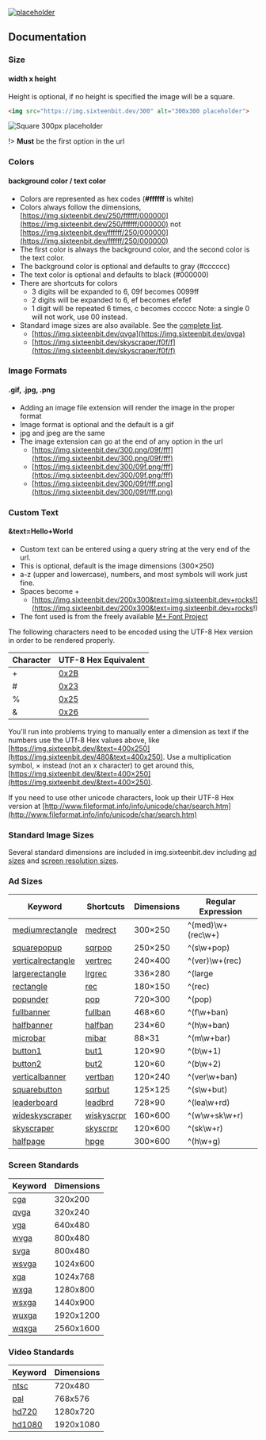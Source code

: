 [![placeholder](https://img.sixteenbit.dev/880x660/42b983/fff)](https://img.sixteenbit.dev/880x660/42b983/fff)

## Documentation

### Size

#### width x height

Height is optional, if no height is specified the image will be a square.

```html
<img src="https://img.sixteenbit.dev/300" alt="300x300 placeholder">
```

![Square 300px placeholder](https://img.sixteenbit.dev/300)

!> **Must** be the first option in the url

### Colors

#### background color / text color

*   Colors are represented as hex codes (**#ffffff** is white)
*   Colors always follow the dimensions, [https://img.sixteenbit.dev/250/ffffff/000000](https://img.sixteenbit.dev/250/ffffff/000000) not [https://img.sixteenbit.dev/ffffff/250/000000](https://img.sixteenbit.dev/ffffff/250/000000)
*   The first color is always the background color, and the second color is the text color.
*   The background color is optional and defaults to gray (#cccccc)
*   The text color is optional and defaults to black (#000000)
*   There are shortcuts for colors
	*   3 digits will be expanded to 6, 09f becomes 0099ff
	*   2 digits will be expanded to 6, ef becomes efefef
	*   1 digit will be repeated 6 times, c becomes cccccc Note: a single 0 will not work, use 00 instead.
*   Standard image sizes are also available. See the [complete list](?id=standard-image-sizes).
	*   [https://img.sixteenbit.dev/qvga](https://img.sixteenbit.dev/qvga)
	*   [https://img.sixteenbit.dev/skyscraper/f0f/f](https://img.sixteenbit.dev/skyscraper/f0f/f)

### Image Formats

#### .gif, .jpg, .png

*   Adding an image file extension will render the image in the proper format
*   Image format is optional and the default is a gif
*   jpg and jpeg are the same
*   The image extension can go at the end of any option in the url
	*   [https://img.sixteenbit.dev/300.png/09f/fff](https://img.sixteenbit.dev/300.png/09f/fff)
	*   [https://img.sixteenbit.dev/300/09f.png/fff](https://img.sixteenbit.dev/300/09f.png/fff)
	*   [https://img.sixteenbit.dev/300/09f/fff.png](https://img.sixteenbit.dev/300/09f/fff.png)

### Custom Text

#### &text=Hello+World

*   Custom text can be entered using a query string at the very end of the url.
*   This is optional, default is the image dimensions (<span class="example">300×250</span>)
*   a-z (upper and lowercase), numbers, and most symbols will work just fine.
*   Spaces become +
	*   [https://img.sixteenbit.dev/200x300&text=img.sixteenbit.dev+rocks!](https://img.sixteenbit.dev/200x300&text=img.sixteenbit.dev+rocks!)
*   The font used is from the freely available [M+ Font Project](http://mplus-fonts.sourceforge.jp)

The following characters need to be encoded using the UTF-8 Hex version in order to be rendered properly.

<table>
	<thead>
		<tr>
			<th>Character</th>
			<th>UTF-8 Hex Equivalent</th>
		</tr>
	</thead>
	<tbody>
		<tr>
			<td>+</td>
			<td><a href="480&text=Plus+Sign=0x2B">0x2B</a></td>
		</tr>
		<tr>
			<td>#</td>
			<td><a href="480&text=Number+sign+(Octothorp)=0x23">0x23</a></td>
		</tr>
		<tr>
			<td>%</td>
			<td><a href="480&text=Percent+symbol=0x25">0x25</a></td>
		</tr>
		<tr>
			<td>&amp;</td>
			<td><a href="480&text=Ampersand=0x26">0x26</a></td>
		</tr>
	</tbody>
</table>

You'll run into problems trying to manually enter a dimension as text if the numbers use the UTf-8 Hex values above, like [https://img.sixteenbit.dev/&text=400x250](https://img.sixteenbit.dev/480&text=400x250). Use a multiplication symbol, × instead (not an x character) to get around this, [https://img.sixteenbit.dev/&text=400×250](https://img.sixteenbit.dev/&text=400×250).

If you need to use other unicode characters, look up their UTF-8 Hex version at [http://www.fileformat.info/info/unicode/char/search.htm](http://www.fileformat.info/info/unicode/char/search.htm)

### Standard Image Sizes

Several standard dimensions are included in img.sixteenbit.dev including [ad sizes](http://www.iab.net/iab_products_and_industry_services/1421/1443/1452) and [screen resolution sizes](http://en.wikipedia.org/wiki/File:Vector_Video_Standards2.svg).

### Ad Sizes

|Keyword|Shortcuts|Dimensions|Regular Expression|
|--- |--- |--- |--- |
|[mediumrectangle](https://img.sixteenbit.dev/)|[medrect](https://img.sixteenbit.dev/)|300×250|^(med)\w+(rec\w+)|
|[squarepopup](https://img.sixteenbit.dev/)|[sqrpop](https://img.sixteenbit.dev/)|250×250|^(s\w+pop)|
|[verticalrectangle](https://img.sixteenbit.dev/)|[vertrec](https://img.sixteenbit.dev/)|240×400|^(ver)\w+(rec)|
|[largerectangle](https://img.sixteenbit.dev/)|[lrgrec](https://img.sixteenbit.dev/)|336×280|^(large|lrg)(rec)|
|[rectangle](https://img.sixteenbit.dev/rectangle)|[rec](https://img.sixteenbit.dev/rec)|180×150|^(rec)|
|[popunder](https://img.sixteenbit.dev/popunder)|[pop](https://img.sixteenbit.dev/pop)|720×300|^(pop)|
|[fullbanner](https://img.sixteenbit.dev/fullbanner)|[fullban](https://img.sixteenbit.dev/fullban)|468×60|^(f\w+ban)|
|[halfbanner](https://img.sixteenbit.dev/halfbanner)|[halfban](https://img.sixteenbit.dev/halfban)|234×60|^(h\w+ban)|
|[microbar](https://img.sixteenbit.dev/microbar)|[mibar](https://img.sixteenbit.dev/mibar)|88×31|^(m\w+bar)|
|[button1](https://img.sixteenbit.dev/button1)|[but1](https://img.sixteenbit.dev/but1)|120×90|^(b\w+1)|
|[button2](https://img.sixteenbit.dev/button2)|[but2](https://img.sixteenbit.dev/but2)|120×60|^(b\w+2)|
|[verticalbanner](https://img.sixteenbit.dev/verticalbanner)|[vertban](https://img.sixteenbit.dev/vertban)|120×240|^(ver\w+ban)|
|[squarebutton](https://img.sixteenbit.dev/squarebutton)|[sqrbut](https://img.sixteenbit.dev/sqrbut)|125×125|^(s\w+but)|
|[leaderboard](https://img.sixteenbit.dev/leaderboard)|[leadbrd](https://img.sixteenbit.dev/leadbrd)|728×90|^(lea\w+rd)|
|[wideskyscraper](https://img.sixteenbit.dev/wideskyscraper)|[wiskyscrpr](https://img.sixteenbit.dev/wiskyscrpr)|160×600|^(w\w+sk\w+r)|
|[skyscraper](https://img.sixteenbit.dev/skyscraper)|[skyscrpr](https://img.sixteenbit.dev/skyscrpr)|120×600|^(sk\w+r)|
|[halfpage](https://img.sixteenbit.dev/halfpage)|[hpge](https://img.sixteenbit.dev/hpge)|300×600|^(h\w+g)|

### Screen Standards

|Keyword|Dimensions|
|--- |--- |
|[cga](https://img.sixteenbit.dev/cga)|320x200|
|[qvga](https://img.sixteenbit.dev/qvga)|320x240|
|[vga](https://img.sixteenbit.dev/vga)|640x480|
|[wvga](https://img.sixteenbit.dev/wvga)|800x480|
|[svga](https://img.sixteenbit.dev/svga)|800x480|
|[wsvga](https://img.sixteenbit.dev/wsvga)|1024x600|
|[xga](https://img.sixteenbit.dev/xga)|1024x768|
|[wxga](https://img.sixteenbit.dev/wxga)|1280x800|
|[wsxga](https://img.sixteenbit.dev/wsxga)|1440x900|
|[wuxga](https://img.sixteenbit.dev/wuxga)|1920x1200|
|[wqxga](https://img.sixteenbit.dev/wqxga)|2560x1600|

### Video Standards

|Keyword|Dimensions|
|--- |--- |
|[ntsc](https://img.sixteenbit.dev/ntsc)|720x480|
|[pal](https://img.sixteenbit.dev/pal)|768x576|
|[hd720](https://img.sixteenbit.dev/hd720)|1280x720|
|[hd1080](https://img.sixteenbit.dev/hd1080)|1920x1080|

